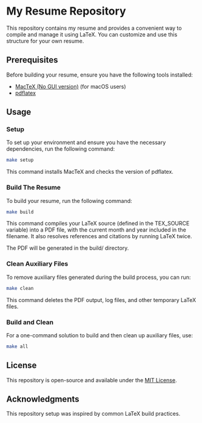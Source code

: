 # My Resume Repository

This repository contains my resume and provides a convenient way to compile and manage it using LaTeX. You can customize and use this structure for your own resume.

## Prerequisites

Before building your resume, ensure you have the following tools installed:

- [MacTeX (No GUI version)](https://www.tug.org/mactex/mactex-no-gui.html) (for macOS users)
- [pdflatex](https://www.tug.org/applications/pdftex/)

## Usage

### Setup

To set up your environment and ensure you have the necessary dependencies, run the following command:

```bash
make setup
```

This command installs MacTeX and checks the version of pdflatex.


### Build The Resume

To build your resume, run the following command:

```bash
make build
```

This command compiles your LaTeX source (defined in the TEX_SOURCE variable) into a PDF file, with the current month and year included in the filename. It also resolves references and citations by running LaTeX twice.

The PDF will be generated in the build/ directory.

### Clean Auxiliary Files

To remove auxiliary files generated during the build process, you can run:

```bash
make clean
```

This command deletes the PDF output, log files, and other temporary LaTeX files.

### Build and Clean

For a one-command solution to build and then clean up auxiliary files, use:

```bash
make all
```

## License

This repository is open-source and available under the [MIT License](LICENSE).

## Acknowledgments

This repository setup was inspired by common LaTeX build practices.